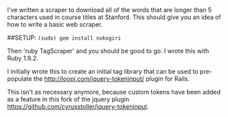 I've written a scraper to download all of the words that are longer than 5 characters used in course titles at Stanford. This should give you an idea of how to write a basic web scraper.

##SETUP:
`(sudo) gem install nokogiri`

Then 'ruby TagScraper' and you should be good to go. I wrote this with Ruby 1.9.2.

I initially wrote this to create an initial tag library that can be used to pre-populate the http://loopj.com/jquery-tokeninput/ plugin for Rails.

This isn't as necessary anymore, because custom tokens have been added as a feature in this fork of the jquery plugin https://github.com/cyrusstoller/jquery-tokeninput.
